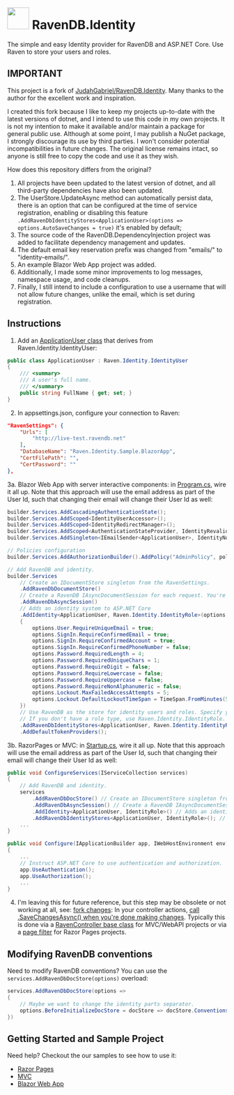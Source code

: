 ﻿# <img src="https://github.com/luis-fss/RavenDB.Identity/blob/master/RavenDB.Identity/nuget-icon.png?raw=true" width="50px" height="50px" /> RavenDB.Identity
The simple and easy Identity provider for RavenDB and ASP.NET Core. Use Raven to store your users and roles.

## IMPORTANT ##

This project is a fork of [JudahGabriel/RavenDB.Identity](https://github.com/JudahGabriel/RavenDB.Identity). Many thanks to the author for the excellent work and inspiration.

I created this fork because I like to keep my projects up-to-date with the latest versions of dotnet, and I intend to use this code in my own projects. It is not my intention to make it available and/or maintain a package for general public use. Although at some point, I may publish a NuGet package, I strongly discourage its use by third parties. I won't consider potential incompatibilities in future changes. The original license remains intact, so anyone is still free to copy the code and use it as they wish.

<a id="fork-changes">How does this repository differs from the original?</a>

1. All projects have been updated to the latest version of dotnet, and all third-party dependencies have also been updated.
2. The UserStore.UpdateAsync method can automatically persist data, there is an option that can be configured at the time of service registration, enabling or disabling this feature `.AddRavenDbIdentityStores<ApplicationUser>(options => options.AutoSaveChanges = true)` it's enabled by default;
3. The source code of the RavenDB.DependencyInjection project was added to facilitate dependency management and updates.
4. The default email key reservation prefix was changed from "emails/" to "identity-emails/".
5. An example Blazor Web App project was added.
6. Additionally, I made some minor improvements to log messages, namespace usage, and code cleanups.
7. Finally, I still intend to include a configuration to use a username that will not allow future changes, unlike the email, which is set during registration.

## Instructions ##

1. Add an [ApplicationUser class](https://github.com/luis-fss/RavenDB.Identity/blob/master/Samples/Sample.BlazorApp/Data/ApplicationUser.cs) that derives from Raven.Identity.IdentityUser:
```csharp
public class ApplicationUser : Raven.Identity.IdentityUser
{
    /// <summary>
    /// A user's full name.
    /// </summary>
    public string FullName { get; set; }
}
```

2. In appsettings.json, configure your connection to Raven:

```json
"RavenSettings": {
    "Urls": [
        "http://live-test.ravendb.net"
    ],
    "DatabaseName": "Raven.Identity.Sample.BlazorApp",
    "CertFilePath": "",
    "CertPassword": ""
},
```

3a. Blazor Web App with server interactive components: in [Program.cs](https://github.com/luis-fss/RavenDB.Identity/blob/master/Samples/Sample.BlazorApp/Program.cs), wire it all up. Note that this approach will use the email address as part of the User Id, such that changing their email will change their User Id as well:

```csharp
builder.Services.AddCascadingAuthenticationState();
builder.Services.AddScoped<IdentityUserAccessor>();
builder.Services.AddScoped<IdentityRedirectManager>();
builder.Services.AddScoped<AuthenticationStateProvider, IdentityRevalidatingAuthenticationStateProvider>();
builder.Services.AddSingleton<IEmailSender<ApplicationUser>, IdentityNoOpEmailSender>();

// Policies configuration
builder.Services.AddAuthorizationBuilder().AddPolicy("AdminPolicy", policy => policy.RequireRole("Admin"));

// Add RavenDB and identity.
builder.Services
    // Create an IDocumentStore singleton from the RavenSettings.
    .AddRavenDbDocumentStore()
    // Create a RavenDB IAsyncDocumentSession for each request. You're responsible for calling .SaveChanges after each request.
    .AddRavenDbAsyncSession()
    // Adds an identity system to ASP.NET Core
    .AddIdentity<ApplicationUser, Raven.Identity.IdentityRole>(options =>
    {
        options.User.RequireUniqueEmail = true;
        options.SignIn.RequireConfirmedEmail = true;
        options.SignIn.RequireConfirmedAccount = true;
        options.SignIn.RequireConfirmedPhoneNumber = false;
        options.Password.RequiredLength = 4;
        options.Password.RequiredUniqueChars = 1;
        options.Password.RequireDigit = false;
        options.Password.RequireLowercase = false;
        options.Password.RequireUppercase = false;
        options.Password.RequireNonAlphanumeric = false;
        options.Lockout.MaxFailedAccessAttempts = 5;
        options.Lockout.DefaultLockoutTimeSpan = TimeSpan.FromMinutes(5);
    })
    // Use RavenDB as the store for identity users and roles. Specify your app user type here, and your role type.
    // If you don't have a role type, use Raven.Identity.IdentityRole.
    .AddRavenDbIdentityStores<ApplicationUser, Raven.Identity.IdentityRole>()
    .AddDefaultTokenProviders();
```

3b. RazorPages or MVC: in [Startup.cs](https://github.com/luis-fss/RavenDB.Identity/blob/master/Samples/Sample.RazorPages/Startup.cs), wire it all up. Note that this approach will use the email address as part of the User Id, such that changing their email will change their User Id as well:

```csharp
public void ConfigureServices(IServiceCollection services)
{    
    // Add RavenDB and identity.
    services
        .AddRavenDbDocStore() // Create an IDocumentStore singleton from the RavenSettings.
        .AddRavenDbAsyncSession() // Create a RavenDB IAsyncDocumentSession for each request. You're responsible for calling .SaveChanges after each request.
        .AddIdentity<ApplicationUser, IdentityRole>() // Adds an identity system to ASP.NET Core
        .AddRavenDbIdentityStores<ApplicationUser, IdentityRole>(); // Use RavenDB as the store for identity users and roles. Specify your app user type here, and your role type. If you don't have a role type, use Raven.Identity.IdentityRole.
    ...
}

public void Configure(IApplicationBuilder app, IWebHostEnvironment env)
{
    ...
    // Instruct ASP.NET Core to use authentication and authorization.
    app.UseAuthentication();
    app.UseAuthorization();
    ...
}
```

4. I'm leaving this for future reference, but this step may be obsolete or not working at all, see: <a href="#fork-changes">fork changes</a>: In your controller actions, [call .SaveChangesAsync() when you're done making changes](https://github.com/luis-fss/RavenDB.Identity/blob/master/Samples/Sample.RazorPages/Filters/RavenSaveChangesAsyncFilter.cs#L35). Typically this is done via a [RavenController base class](https://github.com/luis-fss/RavenDB.Identity/blob/master/Samples/Sample.Mvc/Controllers/RavenController.cs) for MVC/WebAPI projects or via a [page filter](https://github.com/luis-fss/RavenDB.Identity/blob/master/Samples/Sample.RazorPages/Filters/RavenSaveChangesAsyncFilter.cs) for Razor Pages projects.

## Modifying RavenDB conventions

Need to modify RavenDB conventions? You can use the `services.AddRavenDbDocStore(options)` overload:

```csharp
services.AddRavenDbDocStore(options =>
{
    // Maybe we want to change the identity parts separator.
    options.BeforeInitializeDocStore = docStore => docStore.Conventions.IdentityPartsSeparator = "-";
})
```

## Getting Started and Sample Project

Need help? Checkout the our samples to see how to use it:

- [Razor Pages](https://github.com/luis-fss/RavenDB.Identity/tree/master/Samples/Sample.RazorPages) 
- [MVC](https://github.com/luis-fss/RavenDB.Identity/tree/master/Samples/Sample.Mvc)
- [Blazor Web App](https://github.com/luis-fss/RavenDB.Identity/tree/master/Samples/Sample.BlazorApp)
